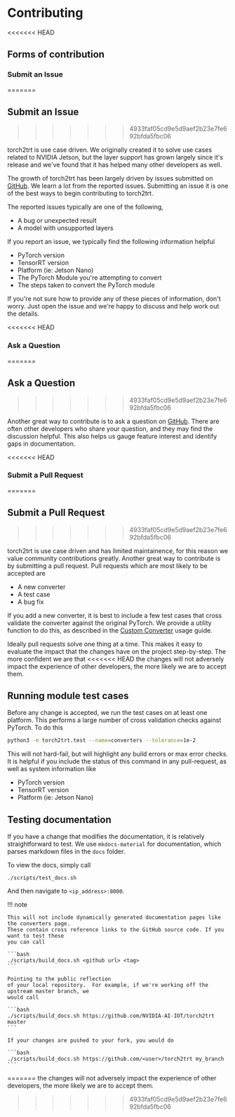# Contributing

<<<<<<< HEAD
## Forms of contribution

### Submit an Issue
=======
## Submit an Issue
>>>>>>> 4933faf05cd9e5d9aef2b23e7fe692bfda5fbc06

torch2trt is use case driven.  We originally created it to solve
use cases related to NVIDIA Jetson, but the layer support has grown
largely since it's release and we've found that it has 
helped many other developers as well.  

The growth of torch2trt has been largely driven by issues submitted on [GitHub](https://github.com/NVIDIA-AI-IOT/torch2trt/issues).
We learn a lot from the reported issues. Submitting an issue it is one of the best ways to begin contributing to torch2trt.

The reported issues typically are one of the following,

* A bug or unexpected result
* A model with unsupported layers

If you report an issue, we typically find the following information helpful

* PyTorch version
* TensorRT version
* Platform (ie: Jetson Nano)
* The PyTorch Module you're attempting to convert
* The steps taken to convert the PyTorch module

If you're not sure how to provide any of these pieces of information, don't worry.  Just open the issue
and we're happy to discuss and help work out the details.

<<<<<<< HEAD
### Ask a Question
=======
## Ask a Question
>>>>>>> 4933faf05cd9e5d9aef2b23e7fe692bfda5fbc06

Another great way to contribute is to ask a question on [GitHub](https://github.com/NVIDIA-AI-IOT/torch2trt/issues).
There are often other developers who share your question, and they may find the discussion helpful.  This also
helps us gauge feature interest and identify gaps in documentation.


<<<<<<< HEAD
### Submit a Pull Request
=======
## Submit a Pull Request
>>>>>>> 4933faf05cd9e5d9aef2b23e7fe692bfda5fbc06

torch2trt is use case driven and has limited maintainence, for this reason we value community contributions greatly.
Another great way to contribute is by submitting a pull request.  Pull requests which are most likely to be accepted are

* A new converter
* A test case
* A bug fix

If you add a new converter, it is best to include a few test
cases that cross validate the converter against the original PyTorch.  We provide a utility function to do this,
as described in the [Custom Converter](usage/custom_converter.md) usage guide.

Ideally pull requests solve one thing at a time.  This makes it easy
to evaluate the impact that the changes have on the project step-by-step.  The more confident we are that
<<<<<<< HEAD
the changes will not adversely impact the experience of other developers, the more likely we are to accept them.

## Running module test cases

Before any change is accepted, we run the test cases on at least one platform.  This performs a large number
of cross validation checks against PyTorch.  To do this

```bash
python3 -m torch2trt.test --name=converters --tolerance=1e-2
```

This will not hard-fail, but will highlight any build errors or max error checks.  It is helpful if you include
the status of this command in any pull-request, as well as system information like

* PyTorch version
* TensorRT version
* Platform (ie: Jetson Nano)

## Testing documentation

If you have a change that modifies the documentation, it is relatively straightforward to test.  We
use ``mkdocs-material`` for documentation, which parses markdown files in the ``docs`` folder.

To view the docs, simply call

```
./scripts/test_docs.sh
```

And then navigate to ``<ip_address>:8000``.

!!! note

    This will not include dynamically generated documentation pages like the converters page.
    These contain cross reference links to the GitHub source code. If you want to test these
    you can call 
    
    ```bash
    ./scripts/build_docs.sh <github url> <tag>
    ```
    
    Pointing to the public reflection
    of your local repository.  For example, if we're working off the upstream master branch, we
    would call 
    
    ```bash
    ./scripts/build_docs.sh https://github.com/NVIDIA-AI-IOT/torch2trt master
    ```
    
    If your changes are pushed to your fork, you would do 
    
    ```bash
    ./scripts/build_docs.sh https://github.com/<user>/torch2trt my_branch
    ```
    
=======
the changes will not adversely impact the experience of other developers, the more likely we are to accept them.
>>>>>>> 4933faf05cd9e5d9aef2b23e7fe692bfda5fbc06
